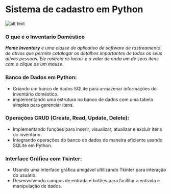 # Sistema de cadastro em Python

![alt text](images/screen.png)

### O que é o Inventario Doméstico
_**Home Inventory** é uma classe de aplicativo de software de rastreamento de ativos que permite catalogar os detalhes
importantes de todos os seus ativos pessoas. Ele rastreia os locais e o valor de cada um de seus itens com o clique de um mouse._

### Banco de Dados em Python:
* Criando um banco de dados SQLite para armazenar informações do inventário doméstico.
* implementando uma estrutura no banco de dados com uma tabela simples para gerenciar itens.

### Operações CRUD (Create, Read, Update, Delete):
* Implementando funções para inserir, visualizar, atualizar e excluir itens do inventário.
* Integrando operações do banco de dados de maneira eficiente usando SQLite em Python.

### Interface Gráfica com Tkinter:
* Usando uma interface gráfica amigável ultilizando Tkinter para interação do usuário.
* Desenvolvendo campos de entrada e botões para facilitar a entrada e manipulação de dados.